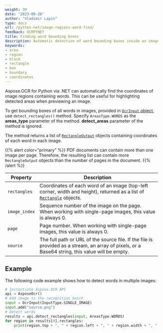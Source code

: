 ```yaml
---
weight: 30
date: "2023-08-26"
author: "Vladimir Lapin"
type: docs
url: /python-net/image-regions-word-find/
feedback: OCRPYNET
title: Finding word bounding boxes
description: Automatic detection of word bounding boxes inside an image.
keywords:
- area
- region
- block
- rectangle
- box
- boundary
- coordinates
---
```


Aspose.OCR for Python via .NET can automatically find the coordinates of image regions containing words. This can be useful for highlighting detected areas when previewing an image.

To get bounding boxes of all words in images, provided in [`OcrInput` object](/ocr/python-net/ocrinput/), use `detect_rectangles()` method. Specify `AreasType.WORDS` as the **areas_type** parameter of the method. **detect_areas** parameter of the method is ignored.

The method returns a list of [`RectangleOutput`](https://reference.aspose.com/ocr/python-net/aspose.ocr/rectangleoutput/) objects containing coordinates of each word in each image.

{{% alert color="primary" %}}
PDF documents can contain more than one image per page. Therefore, the resulting list can contain more `RectangleOutput` objects than the number of pages in the document.
{{% /alert %}}

Property | Description
-------- | -----------
`rectangles` | Coordinates of each word of an image (top-left corner, width and height), returned as a list of [`Rectangle`](https://reference.aspose.com/ocr/python-net/aspose.ocr/rectangle/) objects.
`image_index` | Sequence number of the image on the page. When working with single-page images, this value is always 0.
`page` | Page number. When working with single-page images, this value is always 0.
`source` | The full path or URL of the source file. If the file is provided as a stream, an array of pixels, or a Base64 string, this value will be empty.

## Example

The following code example shows how to detect words in multiple images:

```python
# Instantiate Aspose.OCR API
api = AsposeOcr()
# Add image to the recognition batch
input = OcrInput(InputType.SINGLE_IMAGE)
input.add("source.png")
# Detect words
results = api.detect_rectangles(input, AreasType.WORDS)
for region in results[0].rectangles:
    print(region.top + ", " + region.left + ", " + region.width + ", " + region.height)
```
